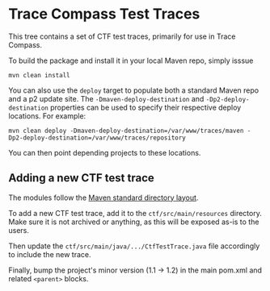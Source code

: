 Trace Compass Test Traces
=========================

This tree contains a set of CTF test traces, primarily for use in Trace Compass.

To build the package and install it in your local Maven repo, simply isssue

    mvn clean install

You can also use the `deploy` target to populate both a standard Maven repo and
a p2 update site. The `-Dmaven-deploy-destination` and `-Dp2-deploy-destination`
properties can be used to specify their respective deploy locations.
For example:

    mvn clean deploy -Dmaven-deploy-destination=/var/www/traces/maven -Dp2-deploy-destination=/var/www/traces/repository

You can then point depending projects to these locations.


Adding a new CTF test trace
---------------------------

The modules follow the
[Maven standard directory layout](https://maven.apache.org/guides/introduction/introduction-to-the-standard-directory-layout.html).

To add a new CTF test trace, add it to the `ctf/src/main/resources` directory.
Make sure it is not archived or anything, as this will be exposed as-is to the
users.

Then update the `ctf/src/main/java/.../CtfTestTrace.java` file accordingly to
include the new trace.

Finally, bump the project's minor version (1.1 -> 1.2) in the main pom.xml and
related `<parent>` blocks.
